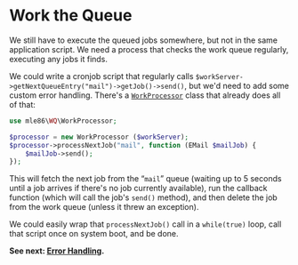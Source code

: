 # Work the Queue

We still have to execute the queued jobs somewhere,
but not in the same application script.
We need a process that checks the work queue regularly,
executing any jobs it finds.

We could write a cronjob script
that regularly calls `$workServer->getNextQueueEntry("mail")->getJob()->send()`,
but we'd need to add some custom error handling.
There's a [`WorkProcessor`][WorkProcessor] class that already does all of that:

```php
use mle86\WQ\WorkProcessor;

$processor = new WorkProcessor ($workServer);
$processor->processNextJob("mail", function (EMail $mailJob) {
    $mailJob->send();
});
```

This will fetch the next job from the “`mail`” queue
(waiting up to 5 seconds until a job arrives
 if there's no job currently available),
run the callback function (which will call the job's `send()` method),
and then delete the job from the work queue
(unless it threw an exception).

We could easily wrap that `processNextJob()` call in a `while(true)` loop,
call that script once on system boot,
and be done.


**See next: [Error Handling].**

[Error Handling]: <Error Handling.md>
[WorkProcessor]: <Ref WorkProcessor class.md>

